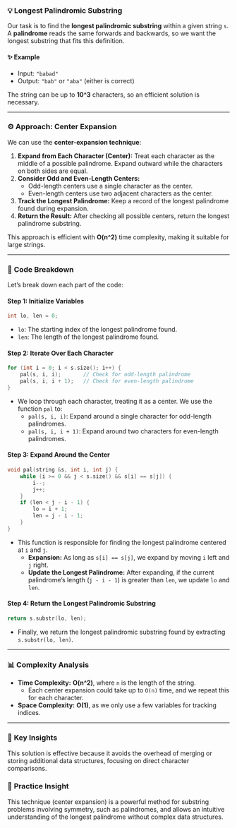 
### 💡 **Longest Palindromic Substring**

Our task is to find the **longest palindromic substring** within a given string `s`. A **palindrome** reads the same forwards and backwards, so we want the longest substring that fits this definition.

#### ✨ **Example**
- Input: `"babad"`
- Output: `"bab"` or `"aba"` (either is correct)

The string can be up to **10^3** characters, so an efficient solution is necessary.

---

### ⚙️ **Approach: Center Expansion**

We can use the **center-expansion technique**:
1. **Expand from Each Character (Center):** Treat each character as the middle of a possible palindrome. Expand outward while the characters on both sides are equal.
2. **Consider Odd and Even-Length Centers:**
   - Odd-length centers use a single character as the center.
   - Even-length centers use two adjacent characters as the center.
3. **Track the Longest Palindrome:** Keep a record of the longest palindrome found during expansion.
4. **Return the Result:** After checking all possible centers, return the longest palindrome substring.

This approach is efficient with **O(n^2)** time complexity, making it suitable for large strings.

---

### 📘 **Code Breakdown**

Let’s break down each part of the code:

#### Step 1: Initialize Variables

```cpp
int lo, len = 0;
```

- `lo`: The starting index of the longest palindrome found.
- `len`: The length of the longest palindrome found.

#### Step 2: Iterate Over Each Character

```cpp
for (int i = 0; i < s.size(); i++) {
    pal(s, i, i);       // Check for odd-length palindrome
    pal(s, i, i + 1);   // Check for even-length palindrome
}
```

- We loop through each character, treating it as a center. We use the function `pal` to:
  - `pal(s, i, i)`: Expand around a single character for odd-length palindromes.
  - `pal(s, i, i + 1)`: Expand around two characters for even-length palindromes.

#### Step 3: Expand Around the Center

```cpp
void pal(string &s, int i, int j) {
    while (i >= 0 && j < s.size() && s[i] == s[j]) {
        i--;
        j++;
    }
    if (len < j - i - 1) {
        lo = i + 1;
        len = j - i - 1;
    }
}
```

- This function is responsible for finding the longest palindrome centered at `i` and `j`.
  - **Expansion:** As long as `s[i] == s[j]`, we expand by moving `i` left and `j` right.
  - **Update the Longest Palindrome:** After expanding, if the current palindrome’s length (`j - i - 1`) is greater than `len`, we update `lo` and `len`.

#### Step 4: Return the Longest Palindromic Substring

```cpp
return s.substr(lo, len);
```

- Finally, we return the longest palindromic substring found by extracting `s.substr(lo, len)`.

---

### 📊 **Complexity Analysis**

- **Time Complexity:** **O(n^2)**, where `n` is the length of the string.
  - Each center expansion could take up to `O(n)` time, and we repeat this for each character.
- **Space Complexity:** **O(1)**, as we only use a few variables for tracking indices.

---

### 🧠 **Key Insights**

This solution is effective because it avoids the overhead of merging or storing additional data structures, focusing on direct character comparisons.

### 🔑 **Practice Insight**

This technique (center expansion) is a powerful method for substring problems involving symmetry, such as palindromes, and allows an intuitive understanding of the longest palindrome without complex data structures.